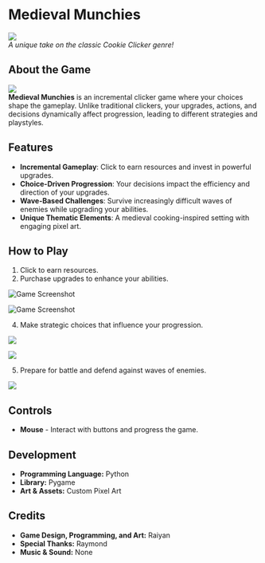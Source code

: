 # Medieval Munchies

![](https://media.discordapp.net/attachments/1354147594628239430/1354148792491839660/image.png?ex=67e43cd6&is=67e2eb56&hm=40feacea6ee1e0f06da13530179d10efdc51aa7d0b08743e1b3e53421946b0b9&=&format=webp&quality=lossless)  
*A unique take on the classic Cookie Clicker genre!*

## About the Game
![](https://media.discordapp.net/attachments/1354147594628239430/1354153683356483644/image.png?ex=67e44165&is=67e2efe5&hm=ee771d09fe0f364767b01ab070ccb17822ac51e46f9eea7e55232f7ebb2bb328&=&format=webp&quality=lossless)  
**Medieval Munchies** is an incremental clicker game where your choices shape the gameplay. Unlike traditional clickers, your upgrades, actions, and decisions dynamically affect progression, leading to different strategies and playstyles.

## Features
- **Incremental Gameplay**: Click to earn resources and invest in powerful upgrades.
- **Choice-Driven Progression**: Your decisions impact the efficiency and direction of your upgrades.
- **Wave-Based Challenges**: Survive increasingly difficult waves of enemies while upgrading your abilities.
- **Unique Thematic Elements**: A medieval cooking-inspired setting with engaging pixel art.

## How to Play
1. Click to earn resources.
2. Purchase upgrades to enhance your abilities.
   
![Game Screenshot](https://media.discordapp.net/attachments/1354147594628239430/1354148851430457375/image.png?ex=67e43ce5&is=67e2eb65&hm=255fb393daffcf7f264daf026e4112ce7f49137ebf317b01fa621647101496e9&=&format=webp&quality=lossless)

![Game Screenshot](https://media.discordapp.net/attachments/1354147594628239430/1354148905855750174/image.png?ex=67e43cf2&is=67e2eb72&hm=a1ac425bedf3ac32948619ec22b4ca78fd063127294b60a58047b3f2d5b85ac6&=&format=webp&quality=lossless)

4. Make strategic choices that influence your progression.

![](https://media.discordapp.net/attachments/1354147594628239430/1354149171279691806/image.png?ex=67e43d31&is=67e2ebb1&hm=113ac9fb84737d65ab2f3d98c4bdab913e445181b22eeed6e0ec9c6d4271c09a&=&format=webp&quality=lossless)

![](https://media.discordapp.net/attachments/1354147594628239430/1354149407053844490/image.png?ex=67e43d69&is=67e2ebe9&hm=f33e14979f5b64680384f080317c3705771e78da82a1ae5f9bcbc73fc977a456&=&format=webp&quality=lossless)

5. Prepare for battle and defend against waves of enemies.

![](https://media.discordapp.net/attachments/1354147594628239430/1354149734989692928/image.png?ex=67e43db7&is=67e2ec37&hm=14fcd703c066719b3d531ca61b64db73180bee8c87c9d89e2ad4bfa57acb692f&=&format=webp&quality=lossless)

## Controls
- **Mouse** - Interact with buttons and progress the game.

## Development
- **Programming Language:** Python
- **Library:** Pygame
- **Art & Assets:** Custom Pixel Art

## Credits
- **Game Design, Programming, and Art:** Raiyan
- **Special Thanks:** Raymond
- **Music & Sound:** None
